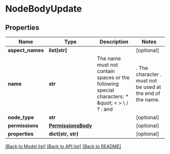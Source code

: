 # NodeBodyUpdate

## Properties
Name | Type | Description | Notes
------------ | ------------- | ------------- | -------------
**aspect_names** | **list[str]** |  | [optional] 
**name** | **str** | The name must not contain spaces or the following special characters: * \&quot; &lt; &gt; \\ / ? : and |. The character . must not be used at the end of the name.  | [optional] 
**node_type** | **str** |  | [optional] 
**permissions** | [**PermissionsBody**](PermissionsBody.md) |  | [optional] 
**properties** | **dict(str, str)** |  | [optional] 

[[Back to Model list]](../README.md#documentation-for-models) [[Back to API list]](../README.md#documentation-for-api-endpoints) [[Back to README]](../README.md)

